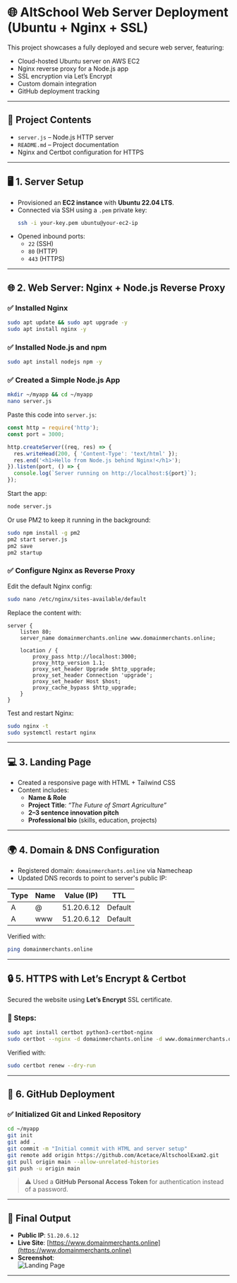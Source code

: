 # 🌐 AltSchool Web Server Deployment (Ubuntu + Nginx + SSL)

This project showcases a fully deployed and secure web server, featuring:
- Cloud-hosted Ubuntu server on AWS EC2
- Nginx reverse proxy for a Node.js app
- SSL encryption via Let’s Encrypt
- Custom domain integration
- GitHub deployment tracking

---

## 📁 Project Contents
- `server.js` – Node.js HTTP server
- `README.md` – Project documentation
- Nginx and Certbot configuration for HTTPS

---

## 🖥️ 1. Server Setup

- Provisioned an **EC2 instance** with **Ubuntu 22.04 LTS**.
- Connected via SSH using a `.pem` private key:
  ```bash
  ssh -i your-key.pem ubuntu@your-ec2-ip
  ```
- Opened inbound ports:
  - `22` (SSH)
  - `80` (HTTP)
  - `443` (HTTPS)

---

## 🌐 2. Web Server: Nginx + Node.js Reverse Proxy

### ✅ Installed Nginx
```bash
sudo apt update && sudo apt upgrade -y
sudo apt install nginx -y
```

### ✅ Installed Node.js and npm
```bash
sudo apt install nodejs npm -y
```

### ✅ Created a Simple Node.js App
```bash
mkdir ~/myapp && cd ~/myapp
nano server.js
```

Paste this code into `server.js`:
```js
const http = require('http');
const port = 3000;

http.createServer((req, res) => {
  res.writeHead(200, { 'Content-Type': 'text/html' });
  res.end('<h1>Hello from Node.js behind Nginx!</h1>');
}).listen(port, () => {
  console.log(`Server running on http://localhost:${port}`);
});
```

Start the app:
```bash
node server.js
```

Or use PM2 to keep it running in the background:
```bash
sudo npm install -g pm2
pm2 start server.js
pm2 save
pm2 startup
```

### ✅ Configure Nginx as Reverse Proxy

Edit the default Nginx config:
```bash
sudo nano /etc/nginx/sites-available/default
```

Replace the content with:
```nginx
server {
    listen 80;
    server_name domainmerchants.online www.domainmerchants.online;

    location / {
        proxy_pass http://localhost:3000;
        proxy_http_version 1.1;
        proxy_set_header Upgrade $http_upgrade;
        proxy_set_header Connection 'upgrade';
        proxy_set_header Host $host;
        proxy_cache_bypass $http_upgrade;
    }
}
```

Test and restart Nginx:
```bash
sudo nginx -t
sudo systemctl restart nginx
```

---

## 💻 3. Landing Page

- Created a responsive page with HTML + Tailwind CSS
- Content includes:
  - **Name & Role**
  - **Project Title**: *“The Future of Smart Agriculture”*
  - **2–3 sentence innovation pitch**
  - **Professional bio** (skills, education, projects)

---

## 🌍 4. Domain & DNS Configuration

- Registered domain: `domainmerchants.online` via Namecheap
- Updated DNS records to point to server's public IP:

| Type | Name | Value (IP)    | TTL     |
|------|------|---------------|---------|
| A    | @    | 51.20.6.12     | Default |
| A    | www  | 51.20.6.12     | Default |

Verified with:
```bash
ping domainmerchants.online
```

---

## 🔒 5. HTTPS with Let’s Encrypt & Certbot

Secured the website using **Let’s Encrypt** SSL certificate.

### 🔧 Steps:
```bash
sudo apt install certbot python3-certbot-nginx
sudo certbot --nginx -d domainmerchants.online -d www.domainmerchants.online
```

Verified with:
```bash
sudo certbot renew --dry-run
```

---

## 🔗 6. GitHub Deployment

### ✅ Initialized Git and Linked Repository
```bash
cd ~/myapp
git init
git add .
git commit -m "Initial commit with HTML and server setup"
git remote add origin https://github.com/Acetace/AltschoolExam2.git
git pull origin main --allow-unrelated-histories
git push -u origin main
```

> ⚠️ Used a **GitHub Personal Access Token** for authentication instead of a password.

---

## 🚀 Final Output

- **Public IP**: `51.20.6.12`
- **Live Site**: [https://www.domainmerchants.online](https://www.domainmerchants.online)
- **Screenshot**:  
  ![Landing Page](screenshot.png)

---
